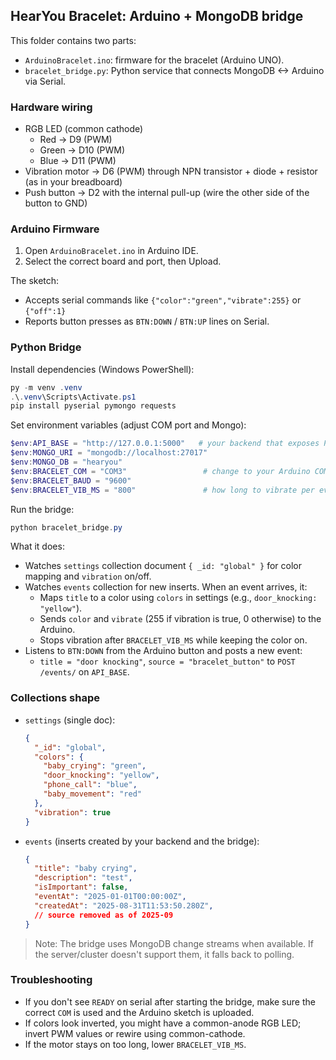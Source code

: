 ## HearYou Bracelet: Arduino + MongoDB bridge

This folder contains two parts:

- `ArduinoBracelet.ino`: firmware for the bracelet (Arduino UNO).
- `bracelet_bridge.py`: Python service that connects MongoDB <-> Arduino via Serial.

### Hardware wiring

- RGB LED (common cathode)
  - Red -> D9 (PWM)
  - Green -> D10 (PWM)
  - Blue -> D11 (PWM)
- Vibration motor -> D6 (PWM) through NPN transistor + diode + resistor (as in your breadboard)
- Push button -> D2 with the internal pull-up (wire the other side of the button to GND)

### Arduino Firmware

1) Open `ArduinoBracelet.ino` in Arduino IDE.
2) Select the correct board and port, then Upload.

The sketch:
- Accepts serial commands like `{"color":"green","vibrate":255}` or `{"off":1}`
- Reports button presses as `BTN:DOWN` / `BTN:UP` lines on Serial.

### Python Bridge

Install dependencies (Windows PowerShell):

```powershell
py -m venv .venv
.\.venv\Scripts\Activate.ps1
pip install pyserial pymongo requests
```

Set environment variables (adjust COM port and Mongo):

```powershell
$env:API_BASE = "http://127.0.0.1:5000"   # your backend that exposes POST /events/
$env:MONGO_URI = "mongodb://localhost:27017"
$env:MONGO_DB = "hearyou"
$env:BRACELET_COM = "COM3"                 # change to your Arduino COM
$env:BRACELET_BAUD = "9600"
$env:BRACELET_VIB_MS = "800"               # how long to vibrate per event
```

Run the bridge:

```powershell
python bracelet_bridge.py
```

What it does:
- Watches `settings` collection document `{ _id: "global" }` for color mapping and `vibration` on/off.
- Watches `events` collection for new inserts. When an event arrives, it:
  - Maps `title` to a color using `colors` in settings (e.g., `door_knocking: "yellow"`).
  - Sends `color` and `vibrate` (255 if vibration is true, 0 otherwise) to the Arduino.
  - Stops vibration after `BRACELET_VIB_MS` while keeping the color on.
- Listens to `BTN:DOWN` from the Arduino button and posts a new event:
  - `title = "door knocking"`, `source = "bracelet_button"` to `POST /events/` on `API_BASE`.

### Collections shape

- `settings` (single doc):
  ```json
  {
    "_id": "global",
    "colors": {
      "baby_crying": "green",
      "door_knocking": "yellow",
      "phone_call": "blue",
      "baby_movement": "red"
    },
    "vibration": true
  }
  ```

- `events` (inserts created by your backend and the bridge):
  ```json
  {
    "title": "baby crying",
    "description": "test",
    "isImportant": false,
    "eventAt": "2025-01-01T00:00:00Z",
    "createdAt": "2025-08-31T11:53:50.280Z",
    // source removed as of 2025-09
  }
  ```

> Note: The bridge uses MongoDB change streams when available. If the server/cluster doesn't support them, it falls back to polling.

### Troubleshooting

- If you don't see `READY` on serial after starting the bridge, make sure the correct `COM` is used and the Arduino sketch is uploaded.
- If colors look inverted, you might have a common-anode RGB LED; invert PWM values or rewire using common-cathode.
- If the motor stays on too long, lower `BRACELET_VIB_MS`.


